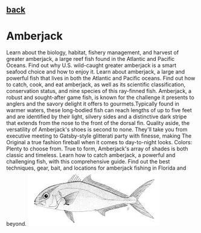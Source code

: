 ## [back](../index.md) 
# Amberjack
Learn about the biology, habitat, fishery management, and harvest of greater amberjack, a large reef fish found in the Atlantic and Pacific Oceans. Find out why U.S. wild-caught greater amberjack is a smart seafood choice and how to enjoy it. Learn about amberjack, a large and powerful fish that lives in both the Atlantic and Pacific oceans. Find out how to catch, cook, and eat amberjack, as well as its scientific classification, conservation status, and nine species of this ray-finned fish. Amberjack, a robust and sought-after game fish, is known for the challenge it presents to anglers and the savory delight it offers to gourmets.Typically found in warmer waters, these long-bodied fish can reach lengths of up to five feet and are identified by their light, silvery sides and a distinctive dark stripe that extends from the nose to the front of the dorsal fin. Quality aside, the versatility of Amberjack's shoes is second to none. They'll take you from executive meeting to Gatsby-style glitterati party with finesse, making The Original a true fashion fireball when it comes to day-to-night looks. Colors: Plenty to choose from. True to form, Amberjack's array of shades is both classic and timeless. Learn how to catch amberjack, a powerful and challenging fish, with this comprehensive guide. Find out the best techniques, gear, bait, and locations for amberjack fishing in Florida and beyond.
![zdjecie ryby :)](../fotki/Amberjack.jpg)
